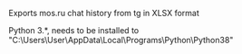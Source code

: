 Exports mos.ru chat history from tg in XLSX format

Python 3.*, needs to be installed to "C:\Users\User\AppData\Local\Programs\Python\Python38"
